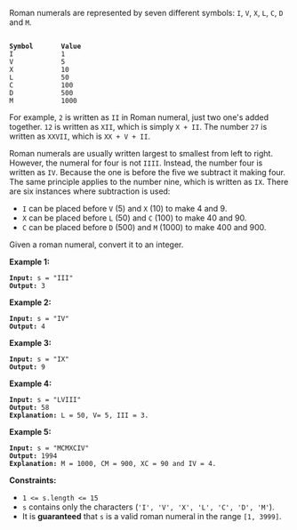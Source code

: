 Roman numerals are represented by seven different symbols: `I`, `V`, `X`, `L`, `C`, `D` and `M`.

<pre><code>
<b>Symbol</b>       <b>Value</b>
I            1
V            5
X            10
L            50
C            100
D            500
M            1000
</code></pre>

For example, `2` is written as `II` in Roman numeral, just two one's added together. `12` is written as `XII`, which is simply `X + II`. The number `27` is written as `XXVII`, which is `XX + V + II`.

Roman numerals are usually written largest to smallest from left to right. However, the numeral for four is not `IIII`. Instead, the number four is written as `IV`. Because the one is before the five we subtract it making four. The same principle applies to the number nine, which is written as `IX`. There are six instances where subtraction is used:

* `I` can be placed before `V` (5) and `X` (10) to make 4 and 9. 
* `X` can be placed before `L` (50) and `C` (100) to make 40 and 90. 
* `C` can be placed before `D` (500) and `M` (1000) to make 400 and 900.

Given a roman numeral, convert it to an integer.

**Example 1:**
<pre><code><b>Input:</b> s = "III"
<b>Output:</b> 3
</code></pre>

**Example 2:**
<pre><code><b>Input:</b> s = "IV"
<b>Output:</b> 4
</code></pre>

**Example 3:**
<pre><code><b>Input:</b> s = "IX"
<b>Output:</b> 9
</code></pre>

**Example 4:**
<pre><code><b>Input:</b> s = "LVIII"
<b>Output:</b> 58
<b>Explanation:</b> L = 50, V= 5, III = 3.
</code></pre>

**Example 5:**
<pre><code><b>Input:</b> s = "MCMXCIV"
<b>Output:</b> 1994
<b>Explanation:</b> M = 1000, CM = 900, XC = 90 and IV = 4.
</code></pre>

**Constraints:**
* `1 <= s.length <= 15`
* `s` contains only the characters (`'I', 'V', 'X', 'L', 'C', 'D', 'M'`).
* It is **guaranteed** that `s` is a valid roman numeral in the range `[1, 3999]`.